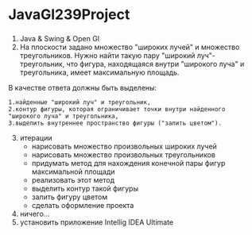 # JavaGl239Project

###

1. Java & Swing & Open Gl
2. На плоскости задано множество "широких лучей" и множество треугольников.
Нужно найти такую пару "широкий луч"-треугольник, что фигура, находящаяся внутри "широкого луча" и треугольника, имеет максимальную площадь.

В качестве ответа должны быть выделены:


    1.найденные "широкий луч" и треугольник,
    2.контур фигуры, которая ограничивает точки внутри найденного "широкого луча" и треугольника,
    3.выделить внутреннее пространство фигуры ("залить цветом").

3. итерации
    - нарисовать множество произвольных широких лучей
    - нарисовать множество произвольных треугольников
    - придумать метод для нахождения конечной пары фигур максимальной площади
    - реализовать этот метод
    - выделить контур такой фигуры
    - залить фигуру цветом
    - сделать оформление проекта
4. ничего...
5. установить приложение Intellig IDEA Ultimate


